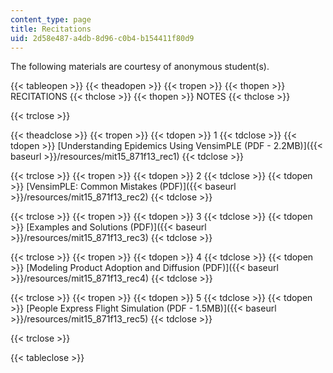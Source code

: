 ```yaml
---
content_type: page
title: Recitations
uid: 2d58e487-a4db-8d96-c0b4-b154411f80d9
---
```


The following materials are courtesy of anonymous student(s).

{{< tableopen >}}
{{< theadopen >}}
{{< tropen >}}
{{< thopen >}}
RECITATIONS
{{< thclose >}}
{{< thopen >}}
NOTES
{{< thclose >}}

{{< trclose >}}

{{< theadclose >}}
{{< tropen >}}
{{< tdopen >}}
1
{{< tdclose >}}
{{< tdopen >}}
[Understanding Epidemics Using VensimPLE (PDF - 2.2MB)]({{< baseurl >}}/resources/mit15_871f13_rec1)
{{< tdclose >}}

{{< trclose >}}
{{< tropen >}}
{{< tdopen >}}
2
{{< tdclose >}}
{{< tdopen >}}
[VensimPLE: Common Mistakes (PDF)]({{< baseurl >}}/resources/mit15_871f13_rec2)
{{< tdclose >}}

{{< trclose >}}
{{< tropen >}}
{{< tdopen >}}
3
{{< tdclose >}}
{{< tdopen >}}
[Examples and Solutions (PDF)]({{< baseurl >}}/resources/mit15_871f13_rec3)
{{< tdclose >}}

{{< trclose >}}
{{< tropen >}}
{{< tdopen >}}
4
{{< tdclose >}}
{{< tdopen >}}
[Modeling Product Adoption and Diffusion (PDF)]({{< baseurl >}}/resources/mit15_871f13_rec4)
{{< tdclose >}}

{{< trclose >}}
{{< tropen >}}
{{< tdopen >}}
5
{{< tdclose >}}
{{< tdopen >}}
[People Express Flight Simulation (PDF - 1.5MB)]({{< baseurl >}}/resources/mit15_871f13_rec5)
{{< tdclose >}}

{{< trclose >}}

{{< tableclose >}}